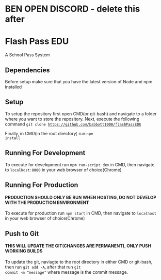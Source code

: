 # BEN OPEN DISCORD - delete this after

# Flash Pass EDU

A School Pass System

## Dependencies

Before setup make sure that you have the latest version of Node and npm installed

## Setup

To setup the repository first open CMD(or git-bash) and navigate to a folder where you want to store the repository.  Next, execute the following command
<code>git clone https://github.com/babbott1000/flashPassEDU</code>

Finally, in CMD(in the root directory) run <code>npm install</code>

## Running For Development

To execute for development run <code>npm run-script dev</code> in CMD, then navigate to <code>localhost:8080</code> in your web browser of choice(Chrome)

## Running For Production

#### **PRODUCTION SHOULD ONLY BE RUN WHEN HOSTING, DO NOT DEVELOP WITH THE PRODUCTION ENVIRONMENT**

To execute for production run <code>npm start</code> in CMD, then navigate to <code>localhost</code> in your web browser of choice(Chrome)

## Push to Git

#### **THIS WILL UPDATE THE GIT(CHANGES ARE PERMANENT), ONLY PUSH WORKING BUILDS**

To update the git, naviagte to the root directory in either CMD or git-bash, then run <code>git add -A</code>, after that run <code>git commit -m "message"</code> where message is the commit message. 
